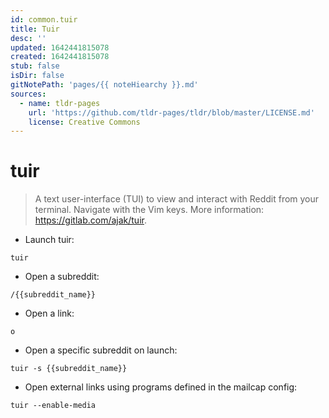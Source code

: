 ```yaml
---
id: common.tuir
title: Tuir
desc: ''
updated: 1642441815078
created: 1642441815078
stub: false
isDir: false
gitNotePath: 'pages/{{ noteHiearchy }}.md'
sources:
  - name: tldr-pages
    url: 'https://github.com/tldr-pages/tldr/blob/master/LICENSE.md'
    license: Creative Commons
---
```

# tuir

> A text user-interface (TUI) to view and interact with Reddit from your terminal.
> Navigate with the Vim keys.
> More information: <https://gitlab.com/ajak/tuir>.

- Launch tuir:

`tuir`

- Open a subreddit:

`/{{subreddit_name}}`

- Open a link:

`o`

- Open a specific subreddit on launch:

`tuir -s {{subreddit_name}}`

- Open external links using programs defined in the mailcap config:

`tuir --enable-media`

